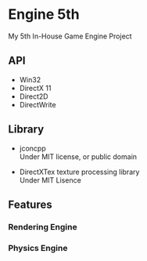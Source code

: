 # Engine 5th
My 5th In-House Game Engine Project

## API
* Win32
* DirectX 11
* Direct2D
* DirectWrite

## Library 
* jconcpp                
Under MIT license, or public domain

* DirectXTex texture processing library        
Under MIT Lisence

## Features

### Rendering Engine

### Physics Engine

